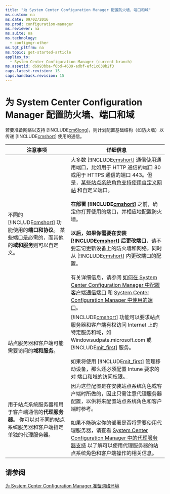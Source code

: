 ```yaml
---
title: "为 System Center Configuration Manager 配置防火墙、端口和域"
ms.custom: na
ms.date: 09/02/2016
ms.prod: configuration-manager
ms.reviewer: na
ms.suite: na
ms.technology: 
  - configmgr-other
ms.tgt_pltfrm: na
ms.topic: get-started-article
applies_to: 
  - System Center Configuration Manager (current branch)
ms.assetid: d6993bba-f6bd-4639-adbf-efc1c638b2f3
caps.latest.revision: 15
caps.handback.revision: 15
---
```

# 为 System Center Configuration Manager 配置防火墙、端口和域
若要准备网络以支持 [!INCLUDE[cm6long](../LocTest/includes/cm6long_md.md)]，则计划配置基础结构（如防火墙）以传递 [!INCLUDE[cmshort](../LocTest/includes/cmshort_md.md)] 使用的通信。  
  
|注意事项|详细信息|  
|----------|----------|  
|不同的 [!INCLUDE[cmshort](../LocTest/includes/cmshort_md.md)] 功能使用的**端口和协议**。 某些端口是必需的，而其他的**域和服务**则可以自定义。|大多数 [!INCLUDE[cmshort](../LocTest/includes/cmshort_md.md)] 通信使用通用端口，比如用于 HTTP 通信的端口 80 或用于 HTTPS 通信的端口 443。但是，[某些站点系统角色支持使用自定义网站](https://technet.microsoft.com/library/mt426625.aspx) 和自定义端口。<br /><br />**在部署 [!INCLUDE[cmshort](../LocTest/includes/cmshort_md.md)]** 之前，确定你打算使用的端口，并相应地配置防火墙。<br /><br />**以后，如果你需要在安装 [!INCLUDE[cmshort](../LocTest/includes/cmshort_md.md)] 后更改端口**，请不要忘记更新设备上的防火墙和网络，同时从 [!INCLUDE[cmshort](../LocTest/includes/cmshort_md.md)] 内更改端口的配置。<br /><br />有关详细信息，请参阅 [如何在 System Center Configuration Manager 中配置客户端通信端口](../LocTest/How-to-configure-client-communication-ports-in-System-Center-Configuration-Manager.md) 和 [System Center Configuration Manager 中使用的端口](../LocTest/Ports-used-in-System-Center-Configuration-Manager.md)。|  
|站点服务器和客户端可能需要访问的**域和服务**。|[!INCLUDE[cmshort](../LocTest/includes/cmshort_md.md)] 功能可以要求站点服务器和客户端有权访问 Internet 上的特定服务和域，如 Windowsudpate.microsoft.com 或 [!INCLUDE[mit_first](../LocTest/includes/mit_first_md.md)] 服务。<br /><br /> 如果将使用 [!INCLUDE[mit_first](../LocTest/includes/mit_first_md.md)] 管理移动设备，那么还必须配置 Intune 要求的对 [端口和域的访问权限。](https://technet.microsoft.com/dn646950.aspx)|  
|用于站点系统服务器和用于客户端通信的**代理服务器**。 你可以对不同的站点系统服务器和客户端指定单独的代理服务器。|因为这些配置是在安装站点系统角色或客户端时所做的，因此只需注意代理服务器配置，以供将来配置站点系统角色和客户端时参考。<br /><br /> 如果不能确定你的部署是否将需要使用代理服务器，请查看 [System Center Configuration Manager 中的代理服务器支持](../LocTest/Proxy-server-support-in-System-Center-Configuration-Manager.md) 以了解可以使用代理服务器的站点系统角色和客户端操作的相关信息。|  
  
## 请参阅  
 [为 System Center Configuration Manager 准备网络环境](../LocTest/Prepare-your-network-environment-for-System-Center-Configuration-Manager.md)